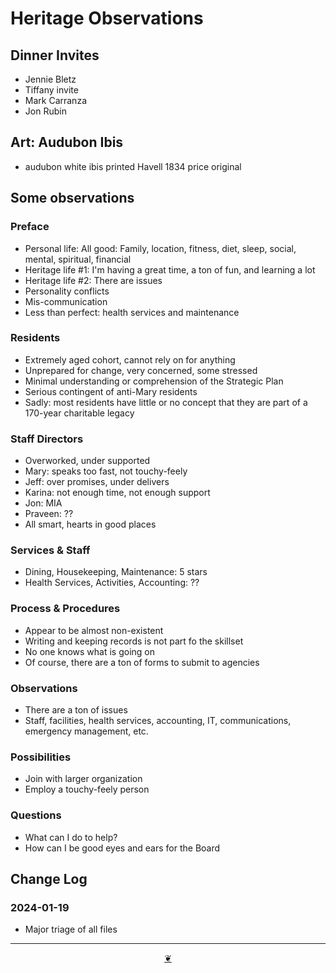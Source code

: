 # Heritage Observations

## Dinner Invites

* Jennie Bletz
* Tiffany invite
* Mark Carranza
* Jon Rubin

## Art: Audubon Ibis

* audubon white ibis printed Havell 1834 price original

## Some observations

### Preface

* Personal life: All good: Family, location, fitness, diet, sleep, social, mental, spiritual, financial
* Heritage life #1: I'm having a great time, a ton of fun, and learning a lot
* Heritage life #2: There are issues
* Personality conflicts
* Mis-communication
* Less than perfect: health services and maintenance

### Residents

* Extremely aged cohort, cannot rely on for anything
* Unprepared for change, very concerned, some stressed
* Minimal understanding or comprehension of the Strategic Plan
* Serious contingent of anti-Mary residents
* Sadly: most residents have little or no concept that they are part of a 170-year charitable legacy

### Staff Directors

* Overworked, under supported
* Mary: speaks too fast, not touchy-feely
* Jeff: over promises, under delivers
* Karina: not enough time, not enough support
* Jon: MIA
* Praveen: ??
* All smart, hearts in good places

### Services & Staff

* Dining, Housekeeping, Maintenance: 5 stars
* Health Services, Activities, Accounting: ??

### Process & Procedures

* Appear to be almost non-existent
* Writing and keeping records is not part fo the skillset
* No one knows what is going on
* Of course, there are a ton of forms to submit to agencies

### Observations

* There are a ton of issues
* Staff, facilities, health services, accounting, IT, communications, emergency management, etc.

### Possibilities

* Join with larger organization
* Employ a touchy-feely person

### Questions

* What can I do to help?
* How can I be good eyes and ears for the Board


## Change Log

### 2024-01-19

* Major triage of all files

***

<center title="Hello! Click me to go up to the top" ><a class=aDingbat href=javascript:window.scrollTo(0,0);> ❦ </a></center>
